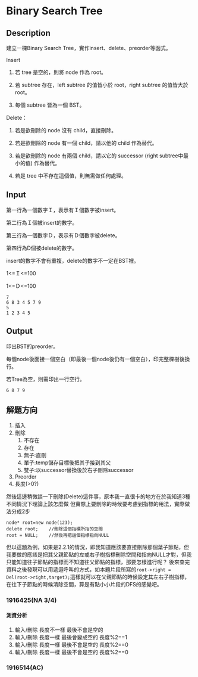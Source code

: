 # Binary Search Tree

## Description
建立一棵Binary Search Tree，實作insert、delete、preorder等函式。

Insert

1. 若 tree 是空的，則將 node 作為 root。

2. 若 subtree 存在，left subtree 的值皆小於 root，right subtree 的值皆大於 root。

3. 每個 subtree 皆為一個 BST。

Delete：

1. 若是欲刪除的 node 沒有 child，直接刪除。

2. 若是欲刪除的 node 有一個 child，請以他的 child 作為替代。

3. 若是欲刪除的 node 有兩個 child，請以它的 successor (right subtree中最小的值) 作為替代。

4. 若是 tree 中不存在這個值，則無需做任何處理。

## Input
第一行為一個數字Ｉ，表示有Ｉ個數字被insert。

第二行為Ｉ個被insert的數字。

第三行為一個數字Ｄ，表示有Ｄ個數字被delete。

第四行為D個被delete的數字。

insert的數字不會有重複，delete的數字不一定在BST裡。

1<=Ｉ<=100

1<=Ｄ<=100
```
7
6 8 3 4 5 7 9
5
1 2 3 4 5
```
## Output
印出BST的preorder。

每個node後面接一個空白（即最後一個node後仍有一個空白），印完整棵樹後換行。

若Tree為空，則需印出一行空行。
```
6 8 7 9
```

## 解題方向
1. 插入
2. 刪除
   1. 不存在
   2. 存在
     1. 無子:直刪
     2. 單子:temp儲存目標後把其子接到其父
     3. 雙子:以successor替換後於右子刪除successor
3. Preorder
4. 長度(>0?)

然後這邊稍微談一下刪除(Delete)這件事，原本我一直很卡的地方在於我知道3種不同情況下理論上該怎麼做
但實際上要刪除的時候要考慮到指標的用法，實際做法分成2步
```
node* root=new node(123);
delete root;    //刪除這個指標所指的空間
root = NULL;    //然後再把這個指標指向NULL
```
但以這題為例，如果是2.2.1的情況，即我知道應該要直接刪除那個葉子節點，但我要做的應該是把其父親節點的左或右子樹指標刪除空間和指向NULL才對，但我只能知道往子節點的指標而不知道往父節點的指標，那要怎樣進行呢？
後來查完資料之後發現可以用遞迴呼叫的方式，如本題片段所寫的`root->right = Del(root->right,target);`這樣就可以在父親節點的時候設定其左右子樹指標，在往下子節點的時候清除空間，算是有點小小片段的DFS的感覺吧。

### 1916425(NA 3/4)
#### 測資分析
1. 輸入/刪除 長度不一樣 最後不會是空的
2. 輸入/刪除 長度一樣 最後會變成空的 長度%2==1
3. 輸入/刪除 長度一樣 最後不會是空的 長度%2==0
4. 輸入/刪除 長度一樣 最後不會是空的 長度%2==0
### 1916514(AC)

